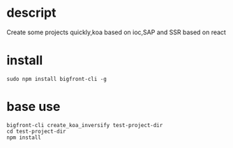 # descript 
Create some projects quickly,koa based on ioc,SAP and SSR based on react

# install
```
sudo npm install bigfront-cli -g
```

# base use

```
bigfront-cli create_koa_inversify test-project-dir
cd test-project-dir
npm install 
```
